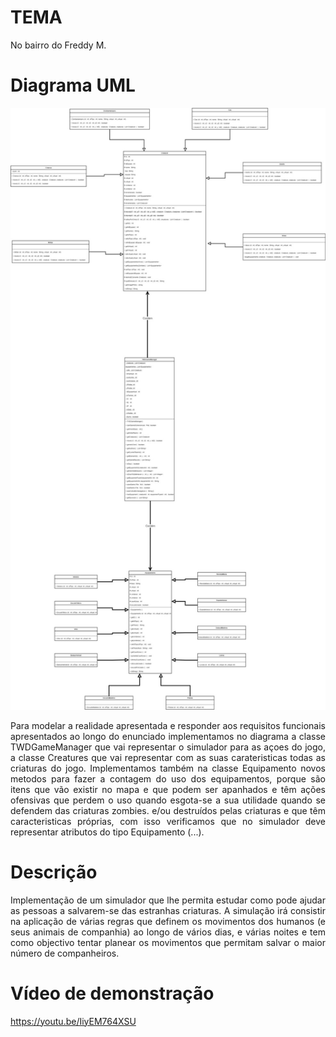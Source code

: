 # TEMA
<p align="justify"> No bairro do Freddy M.</p>

# Diagrama UML
![](diagrama2.png?raw=true "Diagrama UML")
<p align="justify"> Para modelar a realidade apresentada e responder aos requisitos funcionais apresentados ao longo do
enunciado implementamos no diagrama a classe TWDGameManager que vai representar o simulador para as açoes do jogo, a classe Creatures que vai representar com as suas carateristicas todas as criaturas do jogo. Implementamos também na classe Equipamento novos metodos para fazer a contagem do uso dos equipamentos, porque são itens que vão existir no mapa e que podem ser apanhados e têm ações ofensivas que perdem o uso quando esgota-se a sua utilidade quando se defendem das criaturas zombies.
e/ou destruídos pelas criaturas e que têm caracteristicas próprias, com isso verificamos que no simulador deve representar atributos do tipo Equipamento (...).</p>

# Descrição
<p align="justify"> Implementação de um simulador que lhe permita
estudar como pode ajudar as pessoas a salvarem-se das estranhas criaturas.
A simulação irá consistir na aplicação de várias regras que definem os movimentos dos
humanos (e seus animais de companhia) ao longo de vários dias, e várias noites e tem como
objectivo tentar planear os movimentos que permitam salvar o maior número de companheiros.</p>

# Vídeo de demonstração
https://youtu.be/IiyEM764XSU

